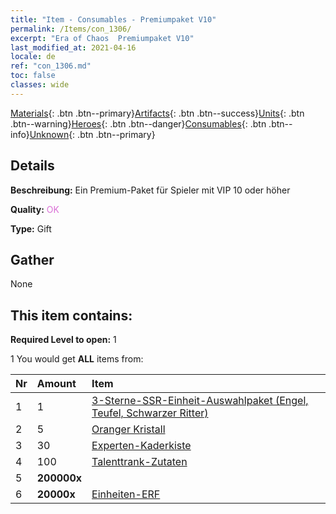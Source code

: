 ```yaml
---
title: "Item - Consumables - Premiumpaket V10"
permalink: /Items/con_1306/
excerpt: "Era of Chaos  Premiumpaket V10"
last_modified_at: 2021-04-16
locale: de
ref: "con_1306.md"
toc: false
classes: wide
---
```

 [Materials](/de/Items/){: .btn .btn--primary}[Artifacts](/de/Items/Artifacts/){: .btn .btn--success}[Units](/de/Items/Units/){: .btn .btn--warning}[Heroes](/de/Items/Heroes/){: .btn .btn--danger}[Consumables](/de/Items/Consumables/){: .btn .btn--info}[Unknown](/de/Items/Unknown/){: .btn .btn--primary}

## Details
 **Beschreibung:** Ein Premium-Paket für Spieler mit VIP 10 oder höher

 **Quality:** <span style="color: #DA70D6">OK</span>

 **Type:** Gift

## Gather

  None

## This item contains:

 **Required Level to open:** 1

 1 You would get **ALL** items  from:

  | Nr | Amount |     Item    |
  |:---|:-------|:------------|
  | 1 | 1 | [3-Sterne-SSR-Einheit-Auswahlpaket (Engel, Teufel, Schwarzer Ritter)](/de/Items/con_1320/) |  | 
  | 2 | 5 | [Oranger Kristall](/de/Items/con_730/) |  | 
  | 3 | 30 | [Experten-Kaderkiste](/de/Items/con_776/) |  | 
  | 4 | 100 | [Talenttrank-Zutaten](/de/Items/con_1120/) |  | 
  | 5 |  **200000x** | <i class="fas fa-coins"/> |  | 
  | 6 |  **20000x** | [Einheiten-ERF](/de/Items/con_902/) |  | 
